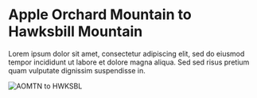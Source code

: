 # Apple Orchard Mountain to Hawksbill Mountain

Lorem ipsum dolor sit amet, consectetur adipiscing elit, sed do eiusmod  tempor incididunt ut labore et dolore magna aliqua. Sed sed risus  pretium quam vulputate dignissim suspendisse in.

![AOMTN to HWKSBL](../_static/range-circles/AOMTN-HWKSBL-xX.png)
